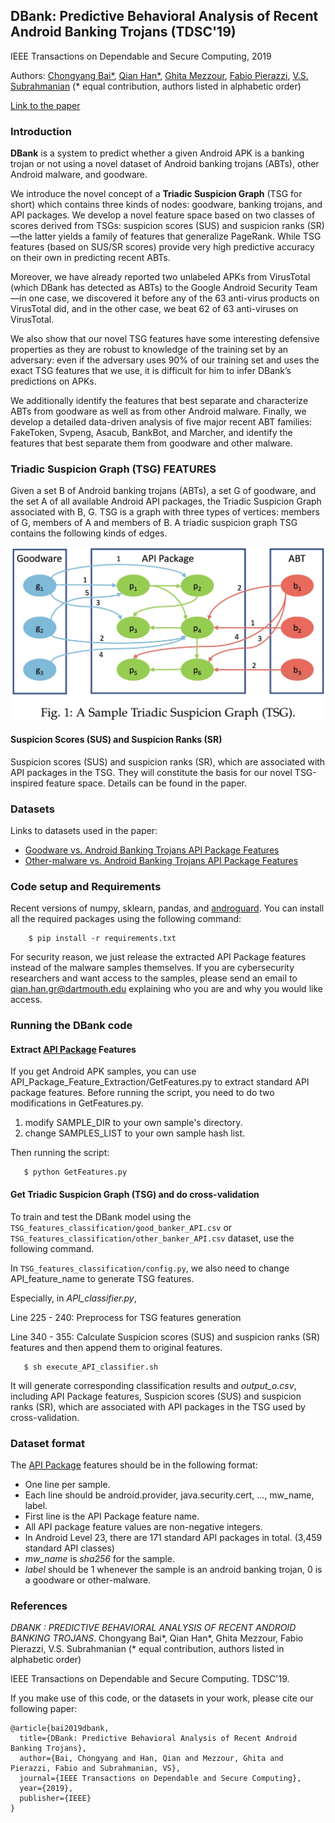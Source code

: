 ## DBank: Predictive Behavioral Analysis of Recent Android Banking Trojans (TDSC'19)

IEEE Transactions on Dependable and Secure Computing, 2019

Authors: [Chongyang Bai*](https://www.cs.dartmouth.edu/~cy/#four), [Qian Han*](https://qian-han.github.io/), [Ghita Mezzour](http://www.ghitamezzour.com/), [Fabio Pierazzi](https://fabio.pierazzi.com/), [V.S. Subrahmanian](http://home.cs.dartmouth.edu/~vs/) (* equal contribution, authors listed in alphabetic order)

[Link to the paper](https://ieeexplore.ieee.org/document/8684321)

### Introduction

**DBank** is a system to predict whether a given Android APK is a banking trojan or not using a novel dataset of Android banking trojans (ABTs), other Android malware, and goodware.

We introduce the novel concept of a **Triadic Suspicion Graph** (TSG for short) which contains three kinds of nodes: goodware, banking trojans, and API packages. We develop a novel feature space based on two classes of scores derived from TSGs: suspicion scores (SUS) and suspicion ranks (SR)—the latter yields a family of features that generalize PageRank. While TSG features (based on SUS/SR scores) provide very high predictive accuracy on their own in predicting recent ABTs.

Moreover, we have already reported two unlabeled APKs from VirusTotal (which DBank has detected as ABTs) to the Google Android Security Team—in one case, we discovered it before any of the 63 anti-virus products on VirusTotal did, and in the other case, we beat 62 of 63 anti-viruses on VirusTotal.

We also show that our novel TSG features have some interesting defensive properties as they are robust to knowledge of the training set by an adversary: even if the adversary uses 90% of our training set and uses the exact TSG features that we use, it is difficult for him to infer DBank’s predictions on APKs.

We additionally identify the features that best separate and characterize ABTs from goodware as well as from other Android malware. Finally, we develop a detailed data-driven analysis of five major recent ABT families: FakeToken, Svpeng, Asacub, BankBot, and Marcher, and identify the features that best separate them from goodware and other malware.

### Triadic Suspicion Graph (TSG) FEATURES

Given a set B of Android banking trojans (ABTs), a set G of goodware, and the set A of all available Android API packages, the Triadic Suspicion Graph associated with B, G. TSG is a graph with three types of vertices: members of G, members of A and members of B. A triadic suspicion graph TSG contains the following kinds of edges.

![alt text](TSG.jpg "TSG Example")

#### Suspicion Scores (SUS) and Suspicion Ranks (SR)

Suspicion scores (SUS) and suspicion ranks (SR), which are associated with API packages in the TSG. They will constitute the basis for our novel TSG-inspired feature space. Details can be found in the paper.

### Datasets

Links to datasets used in the paper:
- [Goodware vs. Android Banking Trojans API Package Features](./good_banker_API.csv)
- [Other-malware vs. Android Banking Trojans API Package Features](./other_banker_API.csv)

### Code setup and Requirements

Recent versions of numpy, sklearn, pandas, and [androguard](https://androguard.readthedocs.io/en/latest/intro/installation.html). You can install all the required packages using the following command:
```
    $ pip install -r requirements.txt
```

For security reason, we just release the extracted API Package features instead of the malware samples themselves. If you are cybersecurity researchers and want access to the samples, please send an email to qian.han.gr@dartmouth.edu explaining who you are and why you would like access.


### Running the DBank code

#### Extract [API Package](https://developer.android.com/reference/packages) Features
If you get Android APK samples, you can use API_Package_Feature_Extraction/GetFeatures.py to extract standard API package features. Before running the script, you need to do two modifications in GetFeatures.py.
1) modify SAMPLE_DIR to your own sample's directory. 
2) change SAMPLES_LIST to your own sample hash list.

Then running the script:
```
   $ python GetFeatures.py
```

#### Get Triadic Suspicion Graph (TSG) and do cross-validation

To train and test the DBank model using the `TSG_features_classification/good_banker_API.csv` or `TSG_features_classification/other_banker_API.csv` dataset, use the following command.

In `TSG_features_classification/config.py`, we also need to change API_feature_name to generate TSG features.

Especially, in *API_classifier.py*, 

Line 225 - 240: Preprocess for TSG features generation

Line 340 - 355: Calculate Suspicion scores (SUS) and suspicion ranks (SR) features and then append them to original features.

```
   $ sh execute_API_classifier.sh
```

It will generate corresponding classification results and *output_o.csv*, including API Package features, Suspicion scores (SUS) and suspicion ranks (SR), which are associated with API packages in the TSG used by cross-validation.

### Dataset format

The [API Package](https://developer.android.com/reference/packages) features should be in the following format:
- One line per sample.
- Each line should be android.provider, java.security.cert, ..., mw_name, label.
- First line is the API Package feature name.  
- All API package feature values are non-negative integers.
- In Android Level 23, there are 171 standard API packages in total. (3,459 standard API classes)
- *mw_name* is *sha256* for the sample.
- *label* should be 1 whenever the sample is an android banking trojan, 0 is a goodware or other-malware.


### References 
*DBANK : PREDICTIVE BEHAVIORAL ANALYSIS OF RECENT ANDROID BANKING TROJANS*. Chongyang Bai*, Qian Han*, Ghita Mezzour, Fabio Pierazzi, V.S. Subrahmanian (* equal contribution, authors listed in alphabetic order)

IEEE Transactions on Dependable and Secure Computing. TDSC'19.

If you make use of this code, or the datasets in your work, please cite our following paper:
```
@article{bai2019dbank,
  title={DBank: Predictive Behavioral Analysis of Recent Android Banking Trojans},
  author={Bai, Chongyang and Han, Qian and Mezzour, Ghita and Pierazzi, Fabio and Subrahmanian, VS},
  journal={IEEE Transactions on Dependable and Secure Computing},
  year={2019},
  publisher={IEEE}
}
```
